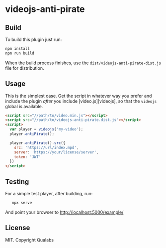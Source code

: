 # videojs-anti-pirate

## Build
To build this plugin just run:
```sh
npm install
npm run build
```

When the build process finishes, use the `dist/videojs-anti-pirate-dist.js` file for distribution.

## Usage

This is the simplest case. Get the script in whatever way you prefer and include the plugin _after_ you include [video.js][videojs], so that the `videojs` global is available.

```html
<script src="//path/to/video.min.js"></script>
<script src="//path/to/videojs-anti-pirate.dist.js"></script>
<script>
  var player = videojs('my-video');
  player.antiPirate();

  player.antiPirate().src({
    src: 'https://url/index.mpd',
    server: 'https://your/license/server',
    token: 'JWT'
  })
</script>
```

## Testing
For a simple test player, after building, run:
```sh
   npx serve
```
And point your browser to [http://localhost:5000/example/](http://localhost:5000/example/)

## License
MIT. Copyright Qualabs